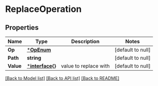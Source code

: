 # ReplaceOperation

## Properties
Name | Type | Description | Notes
------------ | ------------- | ------------- | -------------
**Op** | [***OpEnum**](OpEnum.md) |  | [default to null]
**Path** | **string** |  | [default to null]
**Value** | [***interface{}**](interface{}.md) | value to replace with | [default to null]

[[Back to Model list]](../README.md#documentation-for-models) [[Back to API list]](../README.md#documentation-for-api-endpoints) [[Back to README]](../README.md)

